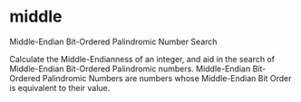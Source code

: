 middle
======

Middle-Endian Bit-Ordered Palindromic Number Search

Calculate the Middle-Endianness of an integer, and aid in the search of Middle-Endian Bit-Ordered Palindromic numbers.
Middle-Endian Bit-Ordered Palindromic Numbers are numbers whose Middle-Endian Bit Order is equivalent to their value.
